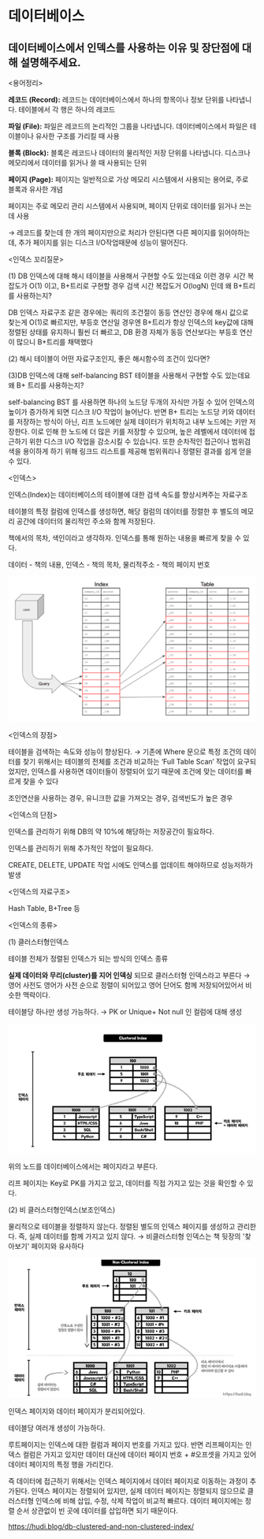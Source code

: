 # 데이터베이스
## 데이터베이스에서 인덱스를 사용하는 이유 및 장단점에 대해 설명해주세요.
<용어정리>

**레코드 (Record):** 레코드는 데이터베이스에서 하나의 항목이나 정보 단위를 나타냅니다. 테이블에서 각 행은 하나의 레코드

**파일 (File):** 파일은 레코드의 논리적인 그룹을 나타냅니다. 데이터베이스에서 파일은 테이블이나 유사한 구조를 가리킬 때 사용

**블록 (Block):** 블록은 레코드나 데이터의 물리적인 저장 단위를 나타냅니다. 디스크나 메모리에서 데이터를 읽거나 쓸 때 사용되는 단위

**페이지 (Page):** 페이지는 일반적으로 가상 메모리 시스템에서 사용되는 용어로, 주로 블록과 유사한 개념

페이지는 주로 메모리 관리 시스템에서 사용되며, 페이지 단위로 데이터를 읽거나 쓰는 데 사용

→ 레코드를 찾는데 한 개의 페이지만으로 처리가 안된다면 다른 페이지를 읽어야하는데, 추가 페이지를 읽는 디스크 I/O작업때문에 성능이 떨어진다.

<인덱스 꼬리질문>

(1) DB 인덱스에 대해 해시 테이블을 사용해서 구현할 수도 있는데요 이런 경우 시간 복잡도가 O(1) 이고,
B+트리로 구현할 경우 검색 시간 복잡도거 O(logN) 인데 왜 B+트리를 사용하는지?

DB 인덱스 자료구조 같은 경우에는 쿼리의 조건절이 동등 연산인 경우에 해시 값으로 찾는게  O(1)로 빠르지만,
부등호 연산일 경우엔 B+트리가 항상 인덱스의 key값에 대해 정렬된 상태를 유지하니 훨씬 더 빠르고, DB 환경 자체가 동등 연산보다는 부등호 연산이 많으니 B+트리를 채택했다

(2) 해시 테이블이 어떤 자료구조인지, 좋은 해시함수의 조건이 있다면?

(3)DB 인덱스에 대해 self-balancing BST 테이블을 사용해서 구현할 수도 있는데요 왜 B+ 트리를 사용하는지?

self-balancing BST 를 사용하면 하나의 노드당 두개의 자식만 가질 수 있어 인덱스의 높이가 증가하게 되면 디스크 I/O 작업이 늘어난다. 반면 B+ 트리는 노드당 키와 데이터를 저장하는 방식이 아닌, 리프 노드에만 실제 데이터가 위치하고 내부 노드에는 키만 저장한다. 이로 인해 한 노드에 더 많은 키를 저장할 수 있으며, 높은 레벨에서 데이터에 접근하기 위한 디스크 I/O 작업을 감소시킬 수 있습니다. 또한 순차적인 접근이나 범위검색을 용이하게 하기 위해 링크드 리스트를 제공해 범위쿼리나 정렬된 결과를 쉽게 얻을 수 있다.

<인덱스>

인덱스(Index)는 데이터베이스의 테이블에 대한 검색 속도를 향상시켜주는 자료구조

테이블의 특정 컬럼에 인덱스를 생성하면, 해당 컬럼의 데이터를 정렬한 후 별도의 메모리 공간에 데이터의 물리적인 주소와 함께 저장된다.

책에서의 목차, 색인이라고 생각하자. 인덱스를 통해 원하는 내용을 빠르게 찾을 수 있다.

데이터 - 책의 내용, 인덱스 - 책의 목차, 물리적주소 - 책의 페이지 번호

![img_1.png](img_1.png)

<인덱스의 장점>

테이블을 검색하는 속도와 성능이 향상된다. → 기존에 Where 문으로 특정 조건의 데이터를 찾기 위해서는 테이블의 전체를 조건과 비교하는 ‘Full Table Scan’ 작업이 요구되었지만, 인덱스를 사용하면 데이터들이 정렬되어 있기 때문에 조건에 맞는 데이터를 빠르게 찾을 수 있다

조인연산을 사용하는 경우, 유니크한 값을 가져오는 경우, 검색빈도가 높은 경우

<인덱스의 단점>

인덱스를 관리하기 위해 DB의 약 10%에 해당하는 저장공간이 필요하다.

인덱스를 관리하기 위해 추가적인 작업이 필요하다.

CREATE, DELETE, UPDATE 작업 시에도 인덱스를 업데이트 해야하므로 성능저하가 발생

<인덱스의 자료구조>

Hash Table, B+Tree 등

<인덱스의 종류>

(1) 클러스터형인덱스

테이블 전체가 정렬된 인덱스가 되는 방식의 인덱스 종류

**실제 데이터와 무리(cluster)를 지어 인덱싱** 되므로 클러스터형 인덱스라고 부른다 → 영어 사전도 영어가 사전 순으로 정렬이 되어있고 영어 단어도 함께 저장되어있어서 비슷한 맥락이다.

테이블당 하나만 생성 가능하다. → PK or Unique+ Not null 인 컬럼에 대해 생성

![img_2.png](img_2.png)

위의 노드를 데이터베이스에서는 페이지라고 부른다.

리프 페이지는 Key로 PK를 가지고 있고, 데이터를 직접 가지고 있는 것을 확인할 수 있다.

(2) 비 클러스터형인덱스(보조인덱스)

물리적으로 테이블을 정렬하지 않는다.
정렬된 별도의 인덱스 페이지를 생성하고 관리한다. 즉, 실제 데이터를 함께 가지고 있지 않다. → 비클러스터형 인덱스는 책 뒷장의 '찾아보기' 페이지와 유사하다

![img_3.png](img_3.png)

인덱스 페이지와 데이터 페이지가 분리되어있다.

테이블당 여러개 생성이 가능하다.

루트페이지는 인덱스에 대한 컬럼과 페이지 번호를 가지고 있다. 반면 리프페이지는 인덱스 컬럼은 가지고 있지만 데이터 대신에 데이터 페이지 번호 + #오프셋을 가지고 있어 데이터 페이지의 특정 행을 가리킨다.

즉 데이터에 접근하기 위해서는 인덱스 페이지에서 데이터 페이지로 이동하는 과정이 추가된다.
인덱스 페이지는 정렬되어 있지만, 실제 데이터 페이지는 정렬되지 않으므로 클러스터형 인덱스에 비해 삽입, 수정, 삭제 작업이 비교적 빠르다. 데이터 페이지에는 정렬 순서 상관없이 빈 곳에 데이터를 삽입하면 되기 때문이다.

https://hudi.blog/db-clustered-and-non-clustered-index/

